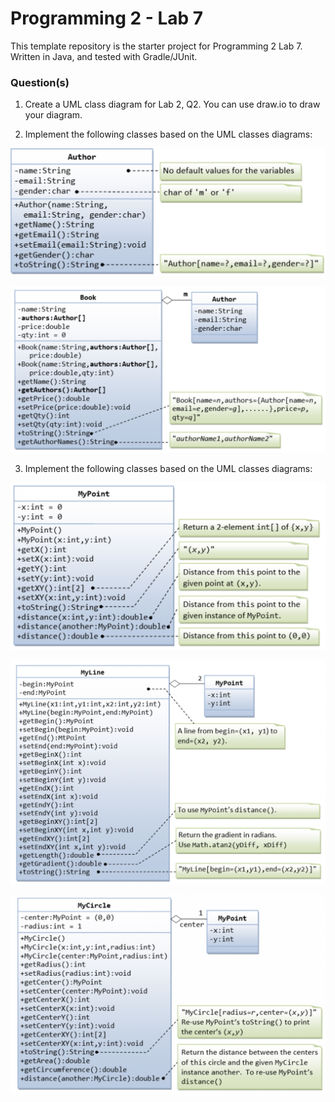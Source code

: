 # Programming 2 - Lab 7

This template repository is the starter project for Programming 2 Lab 7. Written in Java, and tested with Gradle/JUnit.

### Question(s)

1. Create a UML class diagram for Lab 2, Q2. You can use draw.io to draw your diagram.

2. Implement the following classes based on the UML classes diagrams:

![](Q2.png)

![](Q2_2.png)

3. Implement the following classes based on the UML classes diagrams:

![](Q3_1.png)

![](Q3_2.png)

![](Q3_3.png)
